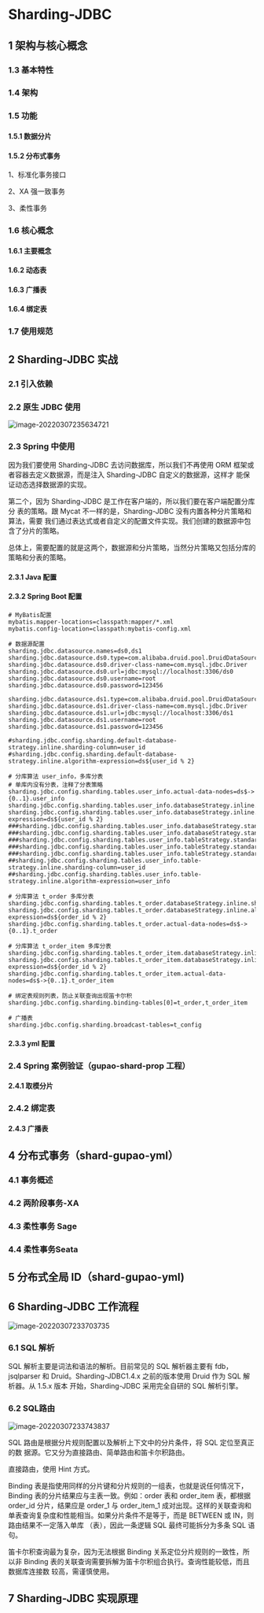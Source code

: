 # Sharding-JDBC



## 1 架构与核心概念

### 1.3 基本特性

### 1.4 架构

### 1.5 功能

#### 1.5.1 数据分片

#### 1.5.2 分布式事务

1、标准化事务接口 

2、XA 强一致事务 

3、柔性事务

### 1.6 核心概念

#### 1.6.1 主要概念

#### 1.6.2 动态表

#### 1.6.3 广播表

#### 1.6.4 绑定表

### 1.7 使用规范

## 2 Sharding-JDBC 实战

### 2.1 引入依赖

### 2.2 原生 JDBC 使用

![image-20220307235634721](https://gitee.com/forge-logic/images-lib/raw/master/img/image-20220307235634721.png)

### 2.3 Spring 中使用

因为我们要使用 Sharding-JDBC 去访问数据库，所以我们不再使用 ORM 框架或者容器去定义数据源，而是注入 Sharding-JDBC 自定义的数据源，这样才 能保证动态选择数据源的实现。 

第二个，因为 Sharding-JDBC 是工作在客户端的，所以我们要在客户端配置分库分 表的策略。跟 Mycat 不一样的是，Sharding-JDBC 没有内置各种分片策略和算法，需要 我们通过表达式或者自定义的配置文件实现。我们创建的数据源中包含了分片的策略。 

总体上，需要配置的就是这两个，数据源和分片策略，当然分片策略又包括分库的策略和分表的策略。

#### 2.3.1 Java 配置

#### 2.3.2 Spring Boot 配置

```properties
# MyBatis配置
mybatis.mapper-locations=classpath:mapper/*.xml
mybatis.config-location=classpath:mybatis-config.xml

# 数据源配置
sharding.jdbc.datasource.names=ds0,ds1
sharding.jdbc.datasource.ds0.type=com.alibaba.druid.pool.DruidDataSource
sharding.jdbc.datasource.ds0.driver-class-name=com.mysql.jdbc.Driver
sharding.jdbc.datasource.ds0.url=jdbc:mysql://localhost:3306/ds0
sharding.jdbc.datasource.ds0.username=root
sharding.jdbc.datasource.ds0.password=123456

sharding.jdbc.datasource.ds1.type=com.alibaba.druid.pool.DruidDataSource
sharding.jdbc.datasource.ds1.driver-class-name=com.mysql.jdbc.Driver
sharding.jdbc.datasource.ds1.url=jdbc:mysql://localhost:3306/ds1
sharding.jdbc.datasource.ds1.username=root
sharding.jdbc.datasource.ds1.password=123456

#sharding.jdbc.config.sharding.default-database-strategy.inline.sharding-column=user_id
#sharding.jdbc.config.sharding.default-database-strategy.inline.algorithm-expression=ds${user_id % 2}

# 分库算法 user_info，多库分表
# 单库内没有分表，注释了分表策略
sharding.jdbc.config.sharding.tables.user_info.actual-data-nodes=ds$->{0..1}.user_info
sharding.jdbc.config.sharding.tables.user_info.databaseStrategy.inline.shardingColumn=user_id
sharding.jdbc.config.sharding.tables.user_info.databaseStrategy.inline.algorithm-expression=ds${user_id % 2}
###sharding.jdbc.config.sharding.tables.user_info.databaseStrategy.standard.shardingColumn=user_id
###sharding.jdbc.config.sharding.tables.user_info.databaseStrategy.standard.preciseAlgorithmClassName=com.gupaoedu.config.DBShardAlgo
###sharding.jdbc.config.sharding.tables.user_info.tableStrategy.standard.shardingColumn=user_id
###sharding.jdbc.config.sharding.tables.user_info.tableStrategy.standard.preciseAlgorithmClassName=com.gupaoedu.config.TblPreShardAlgo
###sharding.jdbc.config.sharding.tables.user_info.tableStrategy.standard.rangeAlgorithmClassName=com.gupaoedu.config.TblRangeShardAlgo
##sharding.jdbc.config.sharding.tables.user_info.table-strategy.inline.sharding-column=user_id
##sharding.jdbc.config.sharding.tables.user_info.table-strategy.inline.algorithm-expression=user_info

# 分库算法 t_order 多库分表
sharding.jdbc.config.sharding.tables.t_order.databaseStrategy.inline.shardingColumn=order_id
sharding.jdbc.config.sharding.tables.t_order.databaseStrategy.inline.algorithm-expression=ds${order_id % 2}
sharding.jdbc.config.sharding.tables.t_order.actual-data-nodes=ds$->{0..1}.t_order

# 分库算法 t_order_item 多库分表
sharding.jdbc.config.sharding.tables.t_order_item.databaseStrategy.inline.shardingColumn=order_id
sharding.jdbc.config.sharding.tables.t_order_item.databaseStrategy.inline.algorithm-expression=ds${order_id % 2}
sharding.jdbc.config.sharding.tables.t_order_item.actual-data-nodes=ds$->{0..1}.t_order_item

# 绑定表规则列表，防止关联查询出现笛卡尔积
sharding.jdbc.config.sharding.binding-tables[0]=t_order,t_order_item

# 广播表
sharding.jdbc.config.sharding.broadcast-tables=t_config
```



#### 2.3.3 yml 配置

### 2.4 Spring 案例验证（gupao-shard-prop 工程）

#### 2.4.1 取模分片

### 2.4.2 绑定表

#### 2.4.3 广播表

## 4 分布式事务（shard-gupao-yml）

### 4.1 事务概述

###  4.2 两阶段事务-XA

### 4.3 柔性事务 Sage

### 4.4 柔性事务Seata

## 5 分布式全局 ID（shard-gupao-yml)

## 6 Sharding-JDBC 工作流程

![image-20220307233703735](https://gitee.com/forge-logic/images-lib/raw/master/img/image-20220307233703735.png)

### 6.1 SQL 解析

SQL 解析主要是词法和语法的解析。目前常见的 SQL 解析器主要有 fdb，jsqlparser 和 Druid。Sharding-JDBC1.4.x 之前的版本使用 Druid 作为 SQL 解析器。从 1.5.x 版本 开始，Sharding-JDBC 采用完全自研的 SQL 解析引擎。

### 6.2 SQL路由

![image-20220307233743837](https://gitee.com/forge-logic/images-lib/raw/master/img/image-20220307233743837.png)

SQL 路由是根据分片规则配置以及解析上下文中的分片条件，将 SQL 定位至真正的数 据源。它又分为直接路由、简单路由和笛卡尔积路由。 

直接路由，使用 Hint 方式。 

Binding 表是指使用同样的分片键和分片规则的一组表，也就是说任何情况下， Binding 表的分片结果应与主表一致。例如：order 表和 order_item 表，都根据 order_id 分片，结果应是 order_1 与 order_item_1 成对出现。这样的关联查询和单表查询复杂度和性能相当。如果分片条件不是等于，而是 BETWEEN 或 IN，则路由结果不一定落入单库 （表），因此一条逻辑 SQL 最终可能拆分为多条 SQL 语句。

笛卡尔积查询最为复杂，因为无法根据 Binding 关系定位分片规则的一致性，所以非 Binding 表的关联查询需要拆解为笛卡尔积组合执行。查询性能较低，而且数据库连接数 较高，需谨慎使用。

## 7 Sharding-JDBC 实现原理

